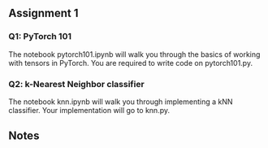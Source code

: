 ## Assignment 1
### Q1: PyTorch 101
The notebook pytorch101.ipynb will walk you through the basics of working with tensors in PyTorch. You are required to write code on pytorch101.py.
### Q2: k-Nearest Neighbor classifier
The notebook knn.ipynb will walk you through implementing a kNN classifier. Your implementation will go to knn.py.

## Notes
